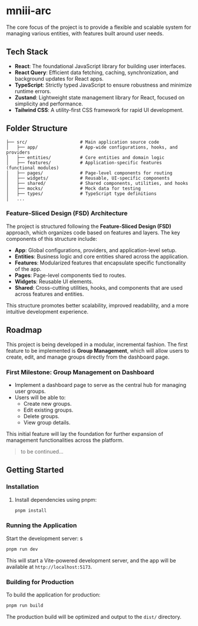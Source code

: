 # mniii-arc

The core focus of the project is to provide a flexible and scalable system for managing various entities, with features built around user needs.

## Tech Stack

- **React**: The foundational JavaScript library for building user interfaces.
- **React Query**: Efficient data fetching, caching, synchronization, and background updates for React apps.
- **TypeScript**: Strictly typed JavaScript to ensure robustness and minimize runtime errors.
- **Zustand**: Lightweight state management library for React, focused on simplicity and performance.
- **Tailwind CSS**: A utility-first CSS framework for rapid UI development.

## Folder Structure

```
├── src/                    # Main application source code
│   ├── app/                # App-wide configurations, hooks, and providers
│   ├── entities/           # Core entities and domain logic
│   ├── features/           # Application-specific features (functional modules)
│   ├── pages/              # Page-level components for routing
│   ├── widgets/            # Reusable, UI-specific components
│   ├── shared/             # Shared components, utilities, and hooks
│   ├── mocks/              # Mock data for testing
│   ├── types/              # TypeScript type definitions
│   ...
```

### Feature-Sliced Design (FSD) Architecture

The project is structured following the **Feature-Sliced Design (FSD)** approach, which organizes code based on features and layers. The key components of this structure include:

- **App**: Global configurations, providers, and application-level setup.
- **Entities**: Business logic and core entities shared across the application.
- **Features**: Modularized features that encapsulate specific functionality of the app.
- **Pages**: Page-level components tied to routes.
- **Widgets**: Reusable UI elements.
- **Shared**: Cross-cutting utilities, hooks, and components that are used across features and entities.

This structure promotes better scalability, improved readability, and a more intuitive development experience.

## Roadmap

This project is being developed in a modular, incremental fashion. The first feature to be implemented is **Group Management**, which will allow users to create, edit, and manage groups directly from the dashboard page.

### First Milestone: Group Management on Dashboard

- Implement a dashboard page to serve as the central hub for managing user groups.
- Users will be able to:
  - Create new groups.
  - Edit existing groups.
  - Delete groups.
  - View group details.

This initial feature will lay the foundation for further expansion of management functionalities across the platform.

> to be continued...

## Getting Started

### Installation

1. Install dependencies using pnpm:
   ```bash
   pnpm install
   ```

### Running the Application

Start the development server:
s

```bash
pnpm run dev
```

This will start a Vite-powered development server, and the app will be available at `http://localhost:5173`.

### Building for Production

To build the application for production:

```bash
pnpm run build
```

The production build will be optimized and output to the `dist/` directory.
